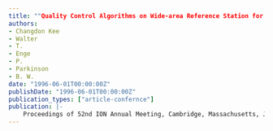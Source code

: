 ```yaml
---
title: ""Quality Control Algorithms on Wide-area Reference Station for WAAS""
authors:
- Changdon Kee
- Walter
- T.
- Enge
- P.
- Parkinson
- B. W.
date: "1996-06-01T00:00:00Z"
publishDate: "1996-06-01T00:00:00Z"
publication_types: ["article-confernce"]
publication: |-
    Proceedings of 52nd ION Annual Meeting, Cambridge, Massachusetts, June 19-21, 1996, pp. 487-495
---
```

